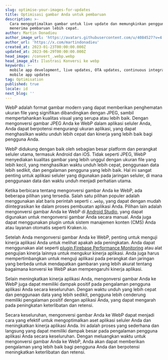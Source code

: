 ```yaml
---
slug: optimise-your-images-for-updates
title: Optimisasi gambar Anda untuk pembaruan
description: >-
  Cara mengoptimalkan gambar untuk live update dan memungkinkan pengguna
  menerima pembaruan lebih cepat.
author: Martin Donadieu
author_image_url: 'https://avatars.githubusercontent.com/u/4084527?v=4'
author_url: 'https://x.com/martindonadieu'
created_at: 2023-01-23T00:00:00.000Z
updated_at: 2023-06-29T00:00:00.000Z
head_image: /convert_.webp.webp
head_image_alt: Ilustrasi Konversi ke webp
keywords: >-
  mobile app development, live updates, OTA updates, continuous integration,
  mobile app updates
tag: Optimisation
published: true
locale: id
next_blog: ''
---
```


WebP adalah format gambar modern yang dapat memberikan penghematan ukuran file yang signifikan dibandingkan dengan JPEG, sambil mempertahankan kualitas visual yang serupa atau lebih baik. Dengan mengonversi gambar JPEG Anda ke WebP dalam aplikasi seluler Anda, Anda dapat berpotensi mengurangi ukuran aplikasi, yang dapat menghasilkan waktu unduh lebih cepat dan kinerja yang lebih baik bagi pengguna Anda.

WebP didukung dengan baik oleh sebagian besar platform dan perangkat seluler utama, termasuk Android dan iOS. Tidak seperti JPEG, WebP menyediakan kualitas gambar yang lebih unggul dengan ukuran file yang lebih kecil, yang menghasilkan waktu unduh lebih cepat, penggunaan data lebih sedikit, dan pengalaman pengguna yang lebih baik. Hal ini sangat penting untuk aplikasi seluler yang digunakan pada jaringan seluler, di mana penggunaan data dan waktu unduh menjadi perhatian utama.

Ketika berbicara tentang mengonversi gambar Anda ke WebP, ada beberapa pilihan yang tersedia. Salah satu pilihan populer adalah menggunakan alat baris perintah seperti `c.webp`, yang dapat dengan mudah diintegrasikan ke dalam proses pembuatan aplikasi Anda. Pilihan lain adalah mengonversi gambar Anda ke WebP di [Android Studio](https://sites.google.com/a/android.com/tools/tech-docs/.webp/), yang dapat digunakan untuk mengonversi gambar Anda secara manual. Anda juga dapat menggunakan plugin untuk sistem manajemen konten (CMS) Anda atau layanan otomatis seperti Kraken.io.

Setelah Anda mengonversi gambar Anda ke WebP, penting untuk menguji kinerja aplikasi Anda untuk melihat apakah ada peningkatan. Anda dapat menggunakan alat seperti [plugin Firebase Performance Monitoring](https://github.com/capawesome-team/capacitor-firebase/tree/main/packages/performance/) atau alat pengujian kinerja lainnya untuk mengukur kinerja aplikasi. Anda juga harus mempertimbangkan untuk menguji aplikasi pada perangkat dan jaringan yang berbeda untuk mendapatkan gambaran yang lebih akurat tentang bagaimana konversi ke WebP akan mempengaruhi kinerja aplikasi.

Selain meningkatkan kinerja aplikasi Anda, mengonversi gambar Anda ke WebP juga dapat memiliki dampak positif pada pengalaman pengguna aplikasi Anda secara keseluruhan. Dengan waktu unduh yang lebih cepat dan penggunaan data yang lebih sedikit, pengguna lebih cenderung memiliki pengalaman positif dengan aplikasi Anda, yang dapat mengarah pada peningkatan keterlibatan dan retensi.

Secara keseluruhan, mengonversi gambar Anda ke WebP dapat menjadi cara yang efektif untuk mengoptimalkan aset aplikasi seluler Anda dan meningkatkan kinerja aplikasi Anda. Ini adalah proses yang sederhana dan langsung yang dapat memiliki dampak besar pada pengalaman pengguna aplikasi Anda secara keseluruhan. Dengan meluangkan waktu untuk mengonversi gambar Anda ke WebP, Anda akan dapat memberikan pengalaman yang lebih baik bagi pengguna Anda dan berpotensi meningkatkan keterlibatan dan retensi.